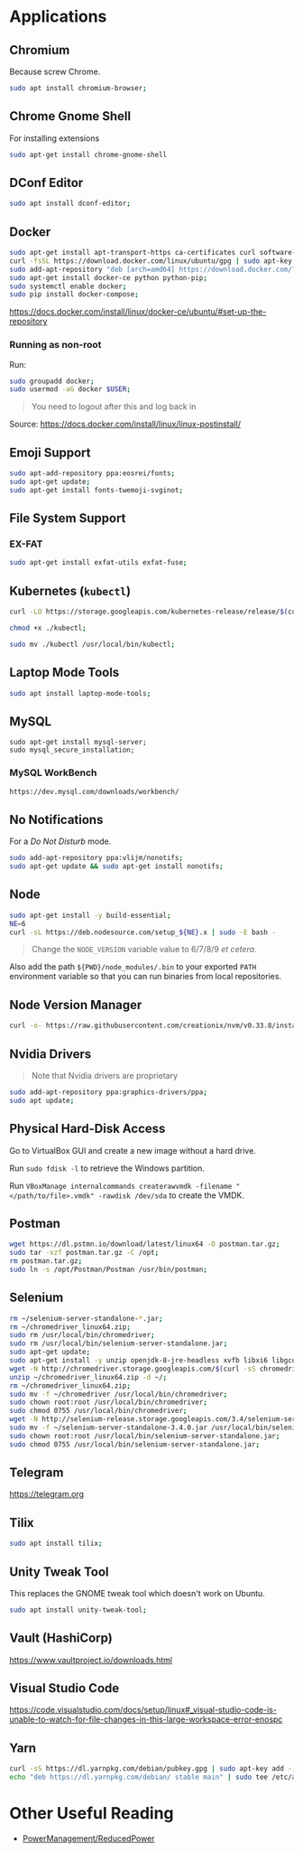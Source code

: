 # Applications
## Chromium
Because screw Chrome.

```bash
sudo apt install chromium-browser;
```

## Chrome Gnome Shell
For installing extensions

```bash
sudo apt-get install chrome-gnome-shell
```

## DConf Editor
```bash
sudo apt install dconf-editor;
```

## Docker

```bash
sudo apt-get install apt-transport-https ca-certificates curl software-properties-common;
curl -fsSL https://download.docker.com/linux/ubuntu/gpg | sudo apt-key add -;
sudo add-apt-repository "deb [arch=amd64] https://download.docker.com/linux/ubuntu $(lsb_release -cs) stable";
sudo apt-get install docker-ce python python-pip;
sudo systemctl enable docker;
sudo pip install docker-compose;
```
https://docs.docker.com/install/linux/docker-ce/ubuntu/#set-up-the-repository

### Running as non-root
Run:

```bash
sudo groupadd docker;
sudo usermod -aG docker $USER;
```

> You need to logout after this and log back in

Source: https://docs.docker.com/install/linux/linux-postinstall/

## Emoji Support

```bash
sudo apt-add-repository ppa:eosrei/fonts;
sudo apt-get update;
sudo apt-get install fonts-twemoji-svginot;
```

## File System Support

### EX-FAT

```bash
sudo apt-get install exfat-utils exfat-fuse;
```

## Kubernetes (`kubectl`)
```bash
curl -LO https://storage.googleapis.com/kubernetes-release/release/$(curl -s https://storage.googleapis.com/kubernetes-release/release/stable.txt)/bin/linux/amd64/kubectl;

chmod +x ./kubectl;

sudo mv ./kubectl /usr/local/bin/kubectl;
```

## Laptop Mode Tools
```bash
sudo apt install laptop-mode-tools;
```

## MySQL
```
sudo apt-get install mysql-server;
sudo mysql_secure_installation;
```

### MySQL WorkBench
```bash
https://dev.mysql.com/downloads/workbench/
```

## No Notifications
For a *Do Not Disturb* mode.

```bash
sudo add-apt-repository ppa:vlijm/nonotifs;
sudo apt-get update && sudo apt-get install nonotifs;
```

## Node
```bash
sudo apt-get install -y build-essential;
NE=6
curl -sL https://deb.nodesource.com/setup_${NE}.x | sudo -E bash -
```
> Change the `NODE_VERSION` variable value to 6/7/8/9 *et cetera*.

Also add the path `${PWD}/node_modules/.bin` to your exported `PATH` environment variable so that you can run binaries from local repositories.

## Node Version Manager
```bash
curl -o- https://raw.githubusercontent.com/creationix/nvm/v0.33.8/install.sh | bash
```

## Nvidia Drivers
> Note that Nvidia drivers are proprietary

```bash
sudo add-apt-repository ppa:graphics-drivers/ppa;
sudo apt update;
```

## Physical Hard-Disk Access

Go to VirtualBox GUI and create a new image without a hard drive.

Run `sudo fdisk -l` to retrieve the Windows partition.

Run `VBoxManage internalcommands createrawvmdk -filename "</path/to/file>.vmdk" -rawdisk /dev/sda` to create the VMDK.

## Postman

```bash
wget https://dl.pstmn.io/download/latest/linux64 -O postman.tar.gz;
sudo tar -xzf postman.tar.gz -C /opt;
rm postman.tar.gz;
sudo ln -s /opt/Postman/Postman /usr/bin/postman;
```

## Selenium

```bash
rm ~/selenium-server-standalone-*.jar;
rm ~/chromedriver_linux64.zip;
sudo rm /usr/local/bin/chromedriver;
sudo rm /usr/local/bin/selenium-server-standalone.jar;
sudo apt-get update;
sudo apt-get install -y unzip openjdk-8-jre-headless xvfb libxi6 libgconf-2-4;
wget -N http://chromedriver.storage.googleapis.com/$(curl -sS chromedriver.storage.googleapis.com/LATEST_RELEASE)/chromedriver_linux64.zip -P ~/;
unzip ~/chromedriver_linux64.zip -d ~/;
rm ~/chromedriver_linux64.zip;
sudo mv -f ~/chromedriver /usr/local/bin/chromedriver;
sudo chown root:root /usr/local/bin/chromedriver;
sudo chmod 0755 /usr/local/bin/chromedriver;
wget -N http://selenium-release.storage.googleapis.com/3.4/selenium-server-standalone-3.4.0.jar -P ~/;
sudo mv -f ~/selenium-server-standalone-3.4.0.jar /usr/local/bin/selenium-server-standalone.jar;
sudo chown root:root /usr/local/bin/selenium-server-standalone.jar;
sudo chmod 0755 /usr/local/bin/selenium-server-standalone.jar;
```

## Telegram
https://telegram.org

## Tilix
```bash
sudo apt install tilix;
```

## Unity Tweak Tool
This replaces the GNOME tweak tool which doesn't work on Ubuntu.

```bash
sudo apt install unity-tweak-tool;
```

## Vault (HashiCorp)
https://www.vaultproject.io/downloads.html

## Visual Studio Code
https://code.visualstudio.com/docs/setup/linux#_visual-studio-code-is-unable-to-watch-for-file-changes-in-this-large-workspace-error-enospc

## Yarn
```bash
curl -sS https://dl.yarnpkg.com/debian/pubkey.gpg | sudo apt-key add -;
echo "deb https://dl.yarnpkg.com/debian/ stable main" | sudo tee /etc/apt/sources.list.d/yarn.list;
```

# Other Useful Reading
- [PowerManagement/ReducedPower](https://help.ubuntu.com/community/PowerManagement/ReducedPower)
